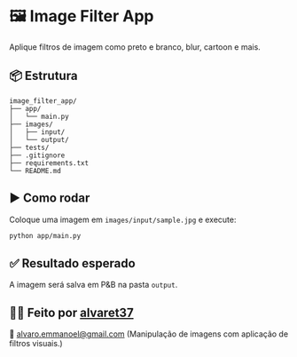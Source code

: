 # 🖼️ Image Filter App

Aplique filtros de imagem como preto e branco, blur, cartoon e mais.

## 📦 Estrutura
```
image_filter_app/
├── app/
│   └── main.py
├── images/
│   ├── input/
│   └── output/
├── tests/
├── .gitignore
├── requirements.txt
└── README.md
```

## ▶️ Como rodar

Coloque uma imagem em `images/input/sample.jpg` e execute:

```bash
python app/main.py
```

## ✅ Resultado esperado

A imagem será salva em P&B na pasta `output`.

## 🧑‍💻 Feito por [alvaret37](https://github.com/alvaret37)  
📧 alvaro.emmanoel@gmail.com 
(Manipulação de imagens com aplicação de filtros visuais.)
